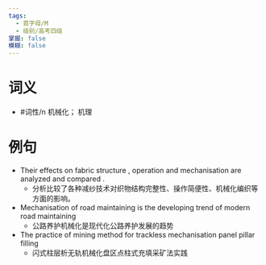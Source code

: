 ```yaml
---
tags:
  - 首字母/M
  - 级别/高考四级
掌握: false
模糊: false
---
```

# 词义
- #词性/n  机械化； 机理
# 例句
- Their effects on fabric structure , operation and mechanisation are analyzed and compared .
	- 分析比较了各种减纱技术对织物结构完整性、操作简便性、机械化编织等方面的影响。
- Mechanisation of road maintaining is the developing trend of modern road maintaining
	- 公路养护机械化是现代化公路养护发展的趋势
- The practice of mining method for trackless mechanisation panel pillar filling
	- 闪式柱层析无轨机械化盘区点柱式充填采矿法实践

